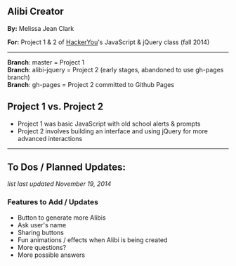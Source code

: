 ## Alibi Creator

**By:** Melissa Jean Clark

**For:** Project 1 & 2 of [HackerYou](http://hackeryou.com/)'s JavaScript & jQuery class (fall 2014)

----

**Branch**: master = Project 1  
**Branch**: alibi-jquery = Project 2 (early stages, abandoned to use gh-pages branch)  
**Branch**: gh-pages = Project 2 committed to Github Pages  

## Project 1 vs. Project 2

- Project 1 was basic JavaScript with old school alerts & prompts
- Project 2 involves building an interface and using jQuery for more advanced interactions

---------

## To Dos / Planned Updates: 
_list last updated November 19, 2014_

### Features to Add / Updates

- Button to generate more Alibis
- Ask user's name
- Sharing buttons
- Fun animations / effects when Alibi is being created
- More questions? 
- More possible answers
